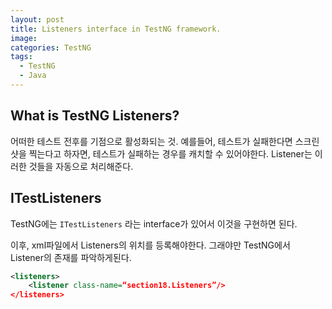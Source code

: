 ```yaml
---
layout: post
title: Listeners interface in TestNG framework.
image:
categories: TestNG
tags:
  - TestNG
  - Java
---
```




## What is TestNG Listeners?
어떠한 테스트 전후를 기점으로 활성화되는 것.
예를들어, 테스트가 실패한다면 스크린샷을 찍는다고 하자면, 테스트가 실패하는 경우를 캐치할 수 있어야한다. Listener는 이러한 것들을 자동으로 처리해준다.



## ITestListeners
TestNG에는 `ITestListeners` 라는 interface가 있어서 이것을 구현하면 된다.

이후, xml파일에서 Listeners의 위치를 등록해야한다. 그래야만 TestNG에서 Listener의 존재를 파악하게된다.

```xml
<listeners>
    <listener class-name=“section18.Listeners”/>
</listeners>

```



